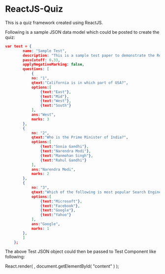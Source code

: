 # ReactJS-Quiz
This is a quiz framework created using ReactJS. 

Following is a sample JSON data model which could be posted to create the quiz:
```json
var test = {
		name: "Sample Test",
		description: "This is a sample test paper to demonstrate the ReactJS UI design by components.",
		passCutoff: 0.33,		
		applyNegativeMarking: false,
		questions: [
			{
			no: "1",
			qtext:"California is in which part of USA?",
			options:[
				{text:"East"},
				{text:"Mid"},
				{text:"West"},
				{text:"South"}
			],
			ans:"West",
			marks: 3
		},
		{
			no: "2", 
			qtext:"Who is the Prime Minister of India?",
			options:[
				{text:"Sonia Gandhi"},
				{text:"Narendra Modi"},
				{text:"Manmohan Singh"},
				{text:"Rahul Gandhi"}
			],
			ans:"Narendra Modi",
			marks: 2
		},
		{
			no: "3",
			qtext:"Which of the following is most popular Search Engine Company?",
			options:[
				{text:"Microsoft"},
				{text:"Facebook"},
				{text:"Google"},
				{text:"Yahoo"}
			],
			ans:"Google",
			marks: 1
		},
		]
	};	
```	
The above Test JSON object could then be passed to Test Component like following:
	
React.render( <Test details={test}/>, document.getElementById( "content" ) );
